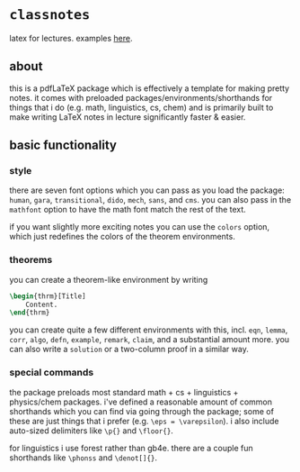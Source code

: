 # `classnotes`
latex for lectures. examples [here](https://web.stanford.edu/~rathi/notes.html).

## about
this is a pdfLaTeX package which is effectively a template for making pretty notes. it comes with preloaded packages/environments/shorthands for things that i do (e.g. math, linguistics, cs, chem) and is primarily built to make writing LaTeX notes in lecture significantly faster & easier.

## basic functionality

### style

there are seven font options which you can pass as you load the package: `human`, `gara`, `transitional`, `dido`, `mech`, `sans`, and `cms`. you can also pass in the `mathfont` option to have the math font match the rest of the text.

if you want slightly more exciting notes you can use the `colors` option, which just redefines the colors of the theorem environments.

### theorems

you can create a theorem-like environment by writing

```latex
\begin{thrm}[Title]
	Content.
\end{thrm}
```

you can create quite a few different environments with this, incl. `eqn`, `lemma`, `corr`, `algo`, `defn`, `example`, `remark`, `claim`, and a substantial amount more. you can also write a `solution` or a two-column proof in a similar way.

### special commands

the package preloads most standard math + cs + linguistics + physics/chem packages. i've defined a reasonable amount of common shorthands which you can find via going through the package; some of these are just things that i prefer (e.g. `\eps = \varepsilon`). i also include auto-sized delimiters like `\p{}` and `\floor{}`.

for linguistics i use forest rather than gb4e. there are a couple fun shorthands like `\phonss` and `\denot[]{}`.
